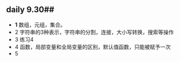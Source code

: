 ## daily 9.30##

- **1**	数组，元组，集合。
- 2	字符串的3种表示，字符串的分割，连接，大小写转换，搜索等操作
- 3 练习4
- 4	函数，局部变量和全局变量的区别，默认值函数，只能被赋予一次
- 5	